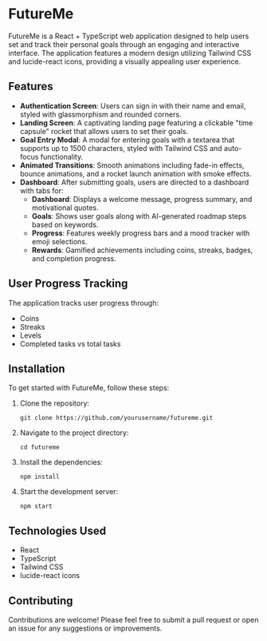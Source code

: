 # FutureMe

FutureMe is a React + TypeScript web application designed to help users set and track their personal goals through an engaging and interactive interface. The application features a modern design utilizing Tailwind CSS and lucide-react icons, providing a visually appealing user experience.

## Features

- **Authentication Screen**: Users can sign in with their name and email, styled with glassmorphism and rounded corners.
- **Landing Screen**: A captivating landing page featuring a clickable "time capsule" rocket that allows users to set their goals.
- **Goal Entry Modal**: A modal for entering goals with a textarea that supports up to 1500 characters, styled with Tailwind CSS and auto-focus functionality.
- **Animated Transitions**: Smooth animations including fade-in effects, bounce animations, and a rocket launch animation with smoke effects.
- **Dashboard**: After submitting goals, users are directed to a dashboard with tabs for:
  - **Dashboard**: Displays a welcome message, progress summary, and motivational quotes.
  - **Goals**: Shows user goals along with AI-generated roadmap steps based on keywords.
  - **Progress**: Features weekly progress bars and a mood tracker with emoji selections.
  - **Rewards**: Gamified achievements including coins, streaks, badges, and completion progress.

## User Progress Tracking

The application tracks user progress through:
- Coins
- Streaks
- Levels
- Completed tasks vs total tasks

## Installation

To get started with FutureMe, follow these steps:

1. Clone the repository:
   ```
   git clone https://github.com/yourusername/futureme.git
   ```
2. Navigate to the project directory:
   ```
   cd futureme
   ```
3. Install the dependencies:
   ```
   npm install
   ```
4. Start the development server:
   ```
   npm start
   ```

## Technologies Used

- React
- TypeScript
- Tailwind CSS
- lucide-react icons

## Contributing

Contributions are welcome! Please feel free to submit a pull request or open an issue for any suggestions or improvements.
